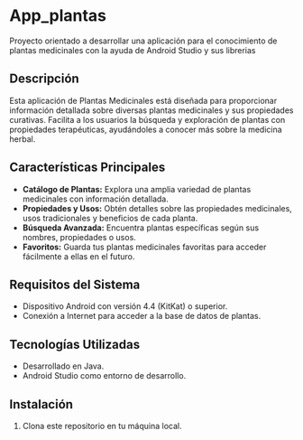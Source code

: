 # App_plantas
Proyecto orientado a desarrollar una aplicación para el conocimiento de plantas medicinales con la ayuda de Android Studio y sus librerias


## Descripción
Esta aplicación de Plantas Medicinales está diseñada para proporcionar información detallada sobre diversas plantas medicinales y sus propiedades curativas. Facilita a los usuarios la búsqueda y exploración de plantas con propiedades terapéuticas, ayudándoles a conocer más sobre la medicina herbal.

## Características Principales
- **Catálogo de Plantas:** Explora una amplia variedad de plantas medicinales con información detallada.
- **Propiedades y Usos:** Obtén detalles sobre las propiedades medicinales, usos tradicionales y beneficios de cada planta.
- **Búsqueda Avanzada:** Encuentra plantas específicas según sus nombres, propiedades o usos.
- **Favoritos:** Guarda tus plantas medicinales favoritas para acceder fácilmente a ellas en el futuro.

## Requisitos del Sistema
- Dispositivo Android con versión 4.4 (KitKat) o superior.
- Conexión a Internet para acceder a la base de datos de plantas.

## Tecnologías Utilizadas
- Desarrollado en Java.
- Android Studio como entorno de desarrollo.

## Instalación
1. Clona este repositorio en tu máquina local.

